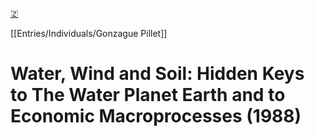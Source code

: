 [🇿](zotero://select/library/items/LTGQ38R4)

[[Entries/Individuals/Gonzague Pillet]] 
# Water, Wind and Soil: Hidden Keys to The Water Planet Earth and to Economic Macroprocesses (1988)

